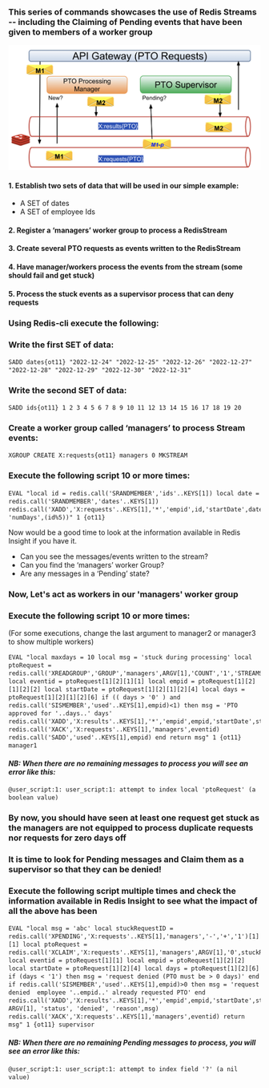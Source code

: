 ### This series of commands showcases the use of Redis Streams -- including the Claiming of Pending events that have been given to members of a worker group
![pto](ptoStreamsExample.png)
#### 1. Establish two sets of data that will be used in our simple example:
* A SET of dates
* A SET of employee Ids
#### 2. Register a ‘managers’ worker group to process a RedisStream
#### 3. Create several PTO requests as events written to the RedisStream
#### 4. Have manager/workers process the events from the stream (some should fail and get stuck)
#### 5. Process the stuck events as a supervisor process that can deny requests

### Using Redis-cli execute the following:

### Write the first SET of data:

```
SADD dates{ot11} "2022-12-24" "2022-12-25" "2022-12-26" "2022-12-27" "2022-12-28" "2022-12-29" "2022-12-30" "2022-12-31"
```

### Write the second SET of data:

```
SADD ids{ot11} 1 2 3 4 5 6 7 8 9 10 11 12 13 14 15 16 17 18 19 20
```

### Create a worker group called ‘managers’  to process Stream events:

```
XGROUP CREATE X:requests{ot11} managers 0 MKSTREAM
```

### Execute the following script 10 or more times:

``` 
EVAL "local id = redis.call('SRANDMEMBER','ids'..KEYS[1]) local date = redis.call('SRANDMEMBER','dates'..KEYS[1]) redis.call('XADD','X:requests'..KEYS[1],'*','empid',id,'startDate',date, 'numDays',(id%5))" 1 {ot11}
```

Now would be a good time to look at the information available in Redis Insight if you have it.
* Can you see the messages/events written to the stream?
* Can you find the ‘managers’ worker Group?
* Are any messages in a ‘Pending’ state?

### Now, Let's act as workers in our 'managers' worker group
### Execute the following script 10 or more times:
(For some executions, change the last argument to manager2 or manager3 to show multiple workers)

``` 
EVAL "local maxdays = 10 local msg = 'stuck during processing' local ptoRequest = redis.call('XREADGROUP','GROUP','managers',ARGV[1],'COUNT','1','STREAMS','X:requests'..KEYS[1],'>') local eventid = ptoRequest[1][2][1][1] local empid = ptoRequest[1][2][1][2][2] local startDate = ptoRequest[1][2][1][2][4] local days = ptoRequest[1][2][1][2][6] if (( days > '0' ) and redis.call('SISMEMBER','used'..KEYS[1],empid)<1) then msg = 'PTO approved for '..days..' days' redis.call('XADD','X:results'..KEYS[1],'*','empid',empid,'startDate',startDate,'numDays',days,'manager',ARGV[1],'status','approved') redis.call('XACK','X:requests'..KEYS[1],'managers',eventid) redis.call('SADD','used'..KEYS[1],empid) end return msg" 1 {ot11} manager1
```
#### <em>NB: When there are no remaining messages to process you will see an error like this:</em>
``` 
@user_script:1: user_script:1: attempt to index local 'ptoRequest' (a boolean value)
```

### By now, you should have seen at least one request get stuck as the managers are not equipped to process duplicate requests nor requests for zero days off
### It is time to look for Pending messages and Claim them as a supervisor so that they can be denied!
### Execute the following script multiple times and check the information available in Redis Insight to see what the impact of all the above has been

``` 
EVAL "local msg = 'abc' local stuckRequestID = redis.call('XPENDING','X:requests'..KEYS[1],'managers','-','+','1')[1][1] local ptoRequest = redis.call('XCLAIM','X:requests'..KEYS[1],'managers',ARGV[1],'0',stuckRequestID) local eventid = ptoRequest[1][1] local empid = ptoRequest[1][2][2] local startDate = ptoRequest[1][2][4] local days = ptoRequest[1][2][6] if (days < '1') then msg = 'request denied (PTO must be > 0 days)' end if redis.call('SISMEMBER','used'..KEYS[1],empid)>0 then msg = 'request denied  employee '..empid..' already requested PTO' end redis.call('XADD','X:results'..KEYS[1],'*','empid',empid,'startDate',startDate,'numDays',days,'manager', ARGV[1], 'status', 'denied', 'reason',msg) redis.call('XACK','X:requests'..KEYS[1],'managers',eventid) return msg" 1 {ot11} supervisor
```
#### <em>NB: When there are no remaining Pending messages to process, you will see an error like this:</em>
``` 
@user_script:1: user_script:1: attempt to index field '?' (a nil value)
```





